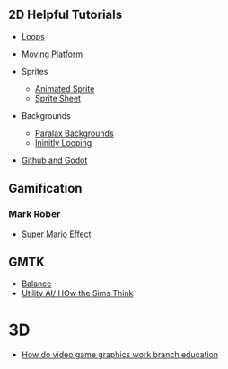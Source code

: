 ## 2D Helpful Tutorials
- [Loops](https://www.youtube.com/watch?v=SgvZFgNHJmQ)
- [Moving Platform](https://www.youtube.com/watch?v=iltMYljXqi0)
- Sprites
  - [Animated Sprite](https://www.youtube.com/watch?v=tfdXgiMwUBw)
  - [Sprite Sheet](https://www.youtube.com/watch?v=Vwj_hX9h4zo)
- Backgrounds
  - [Paralax Backgrounds](https://www.youtube.com/watch?v=bAjyqX4Ks3M&t=0s)
  - [Ininitly Looping](https://www.youtube.com/watch?v=3bENnUEa9mY)

- [Github and Godot](https://www.youtube.com/watch?v=5H4A74FIEtg)

## Gamification
### Mark Rober
- [Super Mario Effect](https://www.youtube.com/watch?v=9vJRopau0g0)

## GMTK
- [Balance](https://youtu.be/WXQzdXPTb2A)
- [Utility AI/ HOw the Sims Think](https://www.youtube.com/watch?v=9gf2MT-IOsg)



# 3D
- [How do video game graphics work branch education](https://www.youtube.com/watch?v=C8YtdC8mxTU)
